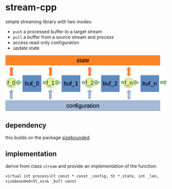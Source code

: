 # stream-cpp

simple streaming library with two modes:

- `push` a processed buffer to a target stream
- `pull` a buffer from a source stream and process
- access read-only configuration
- update state

![stream-cpp pipeline](img/stream_buf_state_config.png)

## dependency

this builds on the package [sizebounded](https://github.com/CodiePP/sizebounded).

## implementation

derive from class `stream` and provide an implementation of the function:

```
virtual int process(Ct const * const _config, St *_state, int _len, sizebounded<Vt,sz>& _buf) const
```
